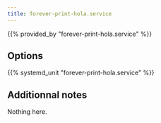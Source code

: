 ```yaml
---
title: forever-print-hola.service
---
```


{{% provided_by "forever-print-hola.service" %}}

## Options

{{% systemd_unit "forever-print-hola.service" %}}

## Additionnal notes

Nothing here.